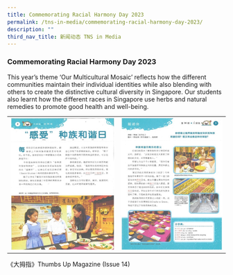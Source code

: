 ```yaml
---
title: Commemorating Racial Harmony Day 2023
permalink: /tns-in-media/commemorating-racial-harmony-day-2023/
description: ""
third_nav_title: 新闻动态 TNS in Media
---
```

### Commemorating Racial Harmony Day 2023

This year’s theme ‘Our Multicultural Mosaic’ reflects how the different communities maintain their individual identities while also blending with others to create the distinctive cultural diversity in Singapore. Our students also learnt how the different races in Singapore use herbs and natural remedies to promote good health and well-being.

|  |  |
| -------- | -------- |
|![](/images/Heritage/TNS%20in%20Media/img_commemorating-racial-harmony-day-2023_1.jpg)  | ![](/images/Heritage/TNS%20in%20Media/img_commemorating-racial-harmony-day-2023_2.jpg)     |

《大拇指》Thumbs Up Magazine (Issue 14)